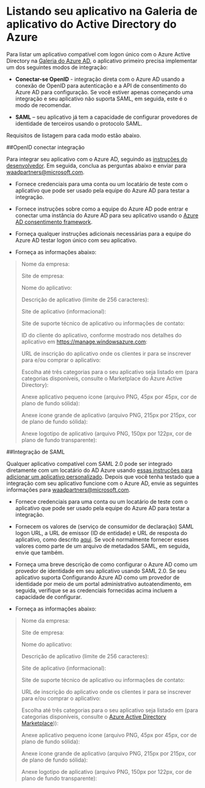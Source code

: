 <properties
   pageTitle="Listando seu aplicativo na Galeria de aplicativo do Active Directory do Azure"
   description="Como listar um aplicativo compatível com logon único na Galeria do Active Directory do Azure | Microsoft Azure"
   services="active-directory"
   documentationCenter="dev-center-name"
   authors="bryanla"
   manager="mbaldwin"
   editor=""/>

<tags
   ms.service="active-directory"
   ms.devlang="na"
   ms.topic="article"
   ms.tgt_pltfrm="na"
   ms.workload="identity"
   ms.date="09/16/2016"
   ms.author="mbaldwin"/>


# <a name="listing-your-application-in-the-azure-active-directory-application-gallery"></a>Listando seu aplicativo na Galeria de aplicativo do Active Directory do Azure

Para listar um aplicativo compatível com logon único com o Azure Active Directory na [Galeria do Azure AD](https://azure.microsoft.com/marketplace/active-directory/all/), o aplicativo primeiro precisa implementar um dos seguintes modos de integração:

* **Conectar-se OpenID** - integração direta com o Azure AD usando a conexão de OpenID para autenticação e a API de consentimento do Azure AD para configuração. Se você estiver apenas começando uma integração e seu aplicativo não suporta SAML, em seguida, este é o modo de recomendar.

* **SAML** – seu aplicativo já tem a capacidade de configurar provedores de identidade de terceiros usando o protocolo SAML.

Requisitos de listagem para cada modo estão abaixo.

##<a name="openid-connect-integration"></a>OpenID conectar integração

Para integrar seu aplicativo com o Azure AD, seguindo as [instruções do desenvolvedor](active-directory-authentication-scenarios.md). Em seguida, conclua as perguntas abaixo e enviar para waadpartners@microsoft.com.

* Fornece credenciais para uma conta ou um locatário de teste com o aplicativo que pode ser usado pela equipe do Azure AD para testar a integração.  

* Fornece instruções sobre como a equipe do Azure AD pode entrar e conectar uma instância do Azure AD para seu aplicativo usando o [Azure AD consentimento framework](active-directory-integrating-applications.md#overview-of-the-consent-framework). 

* Forneça qualquer instruções adicionais necessárias para a equipe do Azure AD testar logon único com seu aplicativo. 

* Forneça as informações abaixo:

> Nome da empresa:
> 
> Site de empresa:
> 
> Nome do aplicativo:
> 
> Descrição de aplicativo (limite de 256 caracteres):
> 
> Site de aplicativo (informacional):
> 
> Site de suporte técnico de aplicativo ou informações de contato:
> 
> ID do cliente do aplicativo, conforme mostrado nos detalhes do aplicativo em https://manage.windowsazure.com:
> 
> URL de inscrição do aplicativo onde os clientes ir para se inscrever para e/ou comprar o aplicativo:
> 
> Escolha até três categorias para o seu aplicativo seja listado em (para categorias disponíveis, consulte o Marketplace do Azure Active Directory):
> 
> Anexe aplicativo pequeno ícone (arquivo PNG, 45px por 45px, cor de plano de fundo sólida):
> 
> Anexe ícone grande de aplicativo (arquivo PNG, 215px por 215px, cor de plano de fundo sólida):
> 
> Anexe logotipo de aplicativo (arquivo PNG, 150px por 122px, cor de plano de fundo transparente):

##<a name="saml-integration"></a>Integração de SAML

Qualquer aplicativo compatível com SAML 2.0 pode ser integrado diretamente com um locatário do AD Azure usando [essas instruções para adicionar um aplicativo personalizado](active-directory-saas-custom-apps.md). Depois que você tenha testado que a integração com seu aplicativo funcione com o Azure AD, envie as seguintes informações para <waadpartners@microsoft.com>.

* Fornece credenciais para uma conta ou um locatário de teste com o aplicativo que pode ser usado pela equipe do Azure AD para testar a integração.  

* Fornecem os valores de (serviço de consumidor de declaração) SAML logon URL, a URL de emissor (ID de entidade) e URL de resposta do aplicativo, como descrito [aqui](active-directory-saas-custom-apps.md). Se você normalmente fornecer esses valores como parte de um arquivo de metadados SAML, em seguida, envie que também.

* Forneça uma breve descrição de como configurar o Azure AD como um provedor de identidade em seu aplicativo usando SAML 2.0. Se seu aplicativo suporta Configurando Azure AD como um provedor de identidade por meio de um portal administrativo autoatendimento, em seguida, verifique se as credenciais fornecidas acima incluem a capacidade de configurar.

* Forneça as informações abaixo:

> Nome da empresa:
> 
> Site de empresa:
> 
> Nome do aplicativo:
> 
> Descrição de aplicativo (limite de 256 caracteres):
> 
> Site de aplicativo (informacional):
> 
> Site de suporte técnico de aplicativo ou informações de contato:
> 
> URL de inscrição do aplicativo onde os clientes ir para se inscrever para e/ou comprar o aplicativo:
> 
> Escolha até três categorias para o seu aplicativo seja listado em (para categorias disponíveis, consulte o [Azure Active Directory Marketplace](https://azure.microsoft.com/marketplace/active-directory/))):
> 
> Anexe aplicativo pequeno ícone (arquivo PNG, 45px por 45px, cor de plano de fundo sólida):
> 
> Anexe ícone grande de aplicativo (arquivo PNG, 215px por 215px, cor de plano de fundo sólida):
> 
> Anexe logotipo de aplicativo (arquivo PNG, 150px por 122px, cor de plano de fundo transparente):
